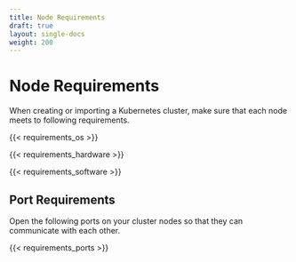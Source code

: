 ```yaml
---
title: Node Requirements
draft: true
layout: single-docs
weight: 200
---
```

# Node Requirements

When creating or importing a Kubernetes cluster, make sure that each node meets to following requirements.

{{< requirements_os >}}

{{< requirements_hardware >}}

{{< requirements_software >}}

## Port Requirements

Open the following ports on your cluster nodes so that they can communicate with each other.

{{< requirements_ports >}}
